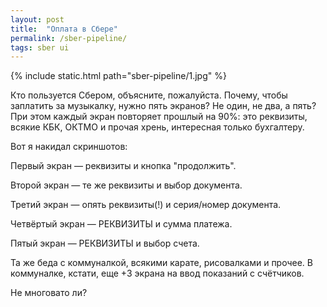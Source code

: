```yaml
---
layout: post
title:  "Оплата в Сбере"
permalink: /sber-pipeline/
tags: sber ui
---
```


{% include static.html path="sber-pipeline/1.jpg" %}

Кто пользуется Сбером, объясните, пожалуйста. Почему, чтобы заплатить за
музыкалку, нужно пять экранов? Не один, не два, а пять? При этом каждый экран
повторяет прошлый на 90%: это реквизиты, всякие КБК, ОКТМО и прочая хрень,
интересная только бухгалтеру.

Вот я накидал скриншотов:

Первый экран — реквизиты и кнопка "продолжить".

Второй экран — те же реквизиты и выбор документа.

Третий экран — опять реквизиты(!) и серия/номер документа.

Четвёртый экран — РЕКВИЗИТЫ и сумма платежа.

Пятый экран — РЕКВИЗИТЫ и выбор счета.

Та же беда с коммуналкой, всякими карате, рисовалками и прочее. В коммуналке,
кстати, еще +3 экрана на ввод показаний с счётчиков.

Не многовато ли?
